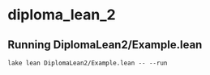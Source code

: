 # diploma_lean_2
## Running DiplomaLean2/Example.lean
```lake lean DiplomaLean2/Example.lean -- --run```